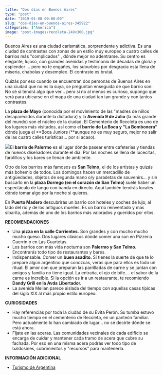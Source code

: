 ```yaml
---
title: "Dos días en Buenos Aires"
type: "post"
date: "2019-01-08 09:00:00"
slug: "dos-dias-en-buenos-aires-345922"
categories: ["América"]
image: "post-images/recoleta-240x300.jpg"
---
```


Buenos Aires es una ciudad carismática, sorprendente y adictiva. Es una ciudad de contrastes con zonas de un estilo muy europeo a cuatro calles de barrios más "complicados" , dónde mejor no adentrarse. Su centro es elegante, lujoso, con grandes avenidas y testimonio de décadas de gloria y esplendor ... pero no te engañes, los suburbios por desgracia esta llena de miseria, chabolas y desempleo. El contraste es brutal.

Quizás por eso cuando se encuentran dos personas de Buenos Aires en una ciudad que no es la suya, se preguntan enseguida de que barrio son. No sé si tendrá algo que ver... pero si no al menos es curioso, supongo que será para ubicarse en el mapa de una ciudad tan tan grande y con tantos contrastes.

 La **plaza de Mayo** (conocida por el movimiento de las "madres de niños desaparecidos durante la dictadura) y la **Avenida 9 de Julio** (la más grande del mundo) son el núcleo de la ciudad. El Cementerio de Recoleta es uno de los lugares más visitados, así como el **barrio de La Boca y** **"La Bombonera"** dónde juega el **Boca Juniors (**aunque no es muy seguro, mejor no salir de las cuatro calles turísticas... por si acaso).

![](post-images/recoleta-240x300.jpg)El **barrio de Palermo** es el lugar dónde pasear entre cafeterías y tiendas de nuevos diseñadores durante el día. Por las noches se llena de lucecitas, farolillos y los bares se llenan de ambiente.

Otro de los barrios más famosos es **San Telmo,** el de los artistas y quizás más bohemio de todos. Los domingos hacen un mercadillo de antigüedades, objetos de segunda mano o/y paradetas de souvenirs... y sin buscarlo en la **plaza Dorrego (en el corazón de San Telmo)** suele haber un espectáculo de tango con banda en directo. Aquí también tendrás locales dónde tomar algo por la noche si quieres.

En **Puerto Madero** descubrirás un barrio con hoteles y coches de lujo, al lado del río y de los antiguos muelles. Es un barrio reinventado y más sibarita, además de uno de los barrios más valorados y queridos por ellos.

**RECOMENDACIONES**

- Una **pizza en la calle Corrientes.** Son grandes y con mucho mucho mucho queso. Dos lugares clásicos dónde comer una son en Pizzeria Guerrin o en Las Cuartetas.
- Los barrios con más vida nocturna son **Palermo y San Telmo.** Encontrarás todo tipo de restaurantes y bares.
- Indispensable. Comer un **buen asadito.** Si tienes la suerte de que te lo prepare algún argentino que conozcas, verás que para ellos es todo un ritual. El amor con que preparan las parrilladas de carne y se juntan con amigos y familia no tiene igual. La entraña, el ojo de bife.... el sabor de la carne es increíble. Si la opción es ir a un restaurante, te recomiendo **Dandy Grill en la Avda Libertador.**
- La avenida Melian parece aislada del tiempo con aquellas casas típicas del siglo XIX al más propio estilo europeo.

 **CURIOSIDADES**

- Hay referencias por toda la ciudad de su Evita Perón. Su tumba estuvo mucho tiempo en el cementerio de Recoleta, en un panteón familiar. Pero actualmente lo han cambiado de lugar... no sé decirte dónde se está ahora.
- Fíjate en las aceras. Las comunidades vecinales de cada edificio se encarga de cuidar y mantener cada tramo de acera que cubre su fachada. Por eso en una misma acera podrás ver todo tipo de baldosines, cubrimientos y "recursos" para mantenerla.

**INFORMACIÓN ADICIONAL**

- [Turismo de Argentina](https://www.viviargentina.tur.ar/#!/?lang=es)
